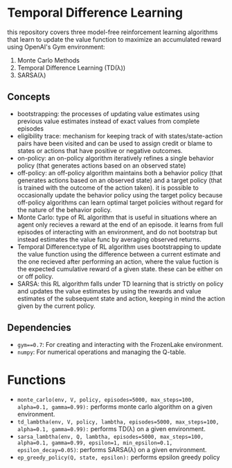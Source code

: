 # Temporal Difference Learning
this repository covers three model-free reinforcement learning algorithms that learn to update the value function to maximize an accumulated reward using OpenAI's Gym environment:
1. Monte Carlo Methods
2. Temporal Difference Learning (TD(λ))
3. SARSA(λ)
## Concepts
* bootstrapping: the processes of updating value estimates using previous value estimates instead of exact values from complete episodes
* eligibility trace: mechanism for keeping track of with states/state-action pairs have been visited and can be used to assign credit or blame to states or actions that have positive or negative outcomes. 
* on-policy: an on-policy algorithm iteratively refines a single behavior policy (that generates actions based on an observed state)
* off-policy: an off-policy algorithm maintains both a behavior policy (that generates actions based on an observed state) and a target policy (that is trained with the outcome of the action taken). it is possible to occasionally update the behavior policy using the target policy because off-policy algorithms can learn optimal target policies without regard for the nature of the behavior policy.
* Monte Carlo: type of RL algorithm that is useful in situations where an agent only recieves a reward at the end of an episode. it learns from full episodes of interacting with an environment, and do not bootstrap but instead estimates the value func by averaging observed returns.
* Temporal Difference:type of RL algorithm uses bootstrapping to update the value function using the difference between a current estimate and the one recieved after performing an action, where the value fuction is the expected cumulative reward of a given state. these can be either on or off policy.
* SARSA: this RL algorithm falls under TD learning that is strictly on policy and updates the value estimates by using the rewards and value estimates of the subsequent state and action, keeping in mind the action given by the current policy.
## Dependencies
* ```gym==0.7```: For creating and interacting with the FrozenLake environment.
* ```numpy```: For numerical operations and managing the Q-table.
# Functions
- ```monte_carlo(env, V, policy, episodes=5000, max_steps=100, alpha=0.1, gamma=0.99):``` performs monte carlo algorithm on a given environment.
- ```td_lambtha(env, V, policy, lambtha, episodes=5000, max_steps=100, alpha=0.1, gamma=0.99):``` performs TD(λ) on a given environment.
- ```sarsa_lambtha(env, Q, lambtha, episodes=5000, max_steps=100, alpha=0.1, gamma=0.99, epsilon=1, min_epsilon=0.1, epsilon_decay=0.05)```: performs SARSA(λ) on a given environment.
- ```ep_greedy_policy(Q, state, epsilon):``` performs epsilon greedy policy
